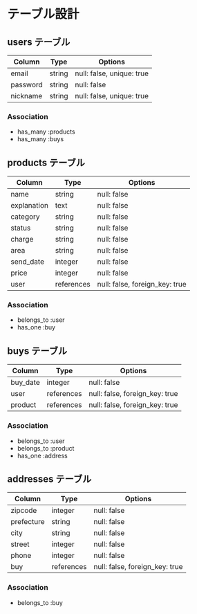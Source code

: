 # テーブル設計

## users テーブル

| Column     | Type   | Options                   |
| ---------- | ------ | ------------------------- |
| email      | string | null: false, unique: true |
| password   | string | null: false               |
| nickname   | string | null: false, unique: true |

### Association

- has_many :products
- has_many :buys

## products テーブル

| Column      | Type          | Options                        |
| ----------  | ------------- | ------------------------------ |
| name        | string        | null: false                    |
| explanation | text          | null: false                    |
| category    | string        | null: false                    |
| status      | string        | null: false                    |
| charge      | string        | null: false                    |
| area        | string        | null: false                    |
| send_date   | integer       | null: false                    |
| price       | integer       | null: false                    |
| user        | references    | null: false, foreign_key: true |

### Association

- belongs_to :user
- has_one    :buy

## buys テーブル

| Column     | Type       | Options                        |
| ---------  | ---------- | ------------------------------ |
| buy_date   | integer    | null: false                    |
| user       | references | null: false, foreign_key: true |
| product    | references | null: false, foreign_key: true |

### Association

- belongs_to :user
- belongs_to :product
- has_one    :address

## addresses テーブル

| Column     | Type       | Options                        |
| ---------  | ---------- | ------------------------------ |
| zipcode    | integer    | null: false                    |
| prefecture | string     | null: false                    |
| city       | string     | null: false                    |
| street     | integer    | null: false                    |
| phone      | integer    | null: false                    |
| buy        | references | null: false, foreign_key: true |

### Association

- belongs_to :buy